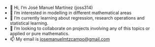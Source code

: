 - 👋 Hi, I’m José Manuel Martínez (joss314)
- 👀 I’m interested in modelling in different mathematical areas
- 🌱 I’m currently learning about regression, research operations and statistical learning. 
- 💞️ I’m looking to collaborate on projects involving any of this topics or applied or pure mathematics. 
- 📫 My email is josemanuelmtzcampo@gmail.com
